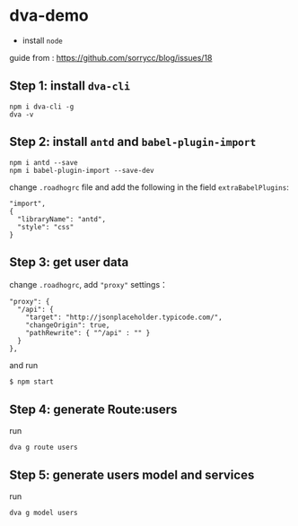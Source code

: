 # dva-demo
- install `node`

guide from : https://github.com/sorrycc/blog/issues/18

## Step 1: install `dva-cli`
```
npm i dva-cli -g
dva -v
```

## Step 2: install `antd` and `babel-plugin-import`
```
npm i antd --save
npm i babel-plugin-import --save-dev
```

change `.roadhogrc` file and add the following in the field `extraBabelPlugins`:
```
"import",
{
  "libraryName": "antd",
  "style": "css"
}
```

## Step 3: get user data

change `.roadhogrc`, add `"proxy"` settings：
```
"proxy": {
  "/api": {
    "target": "http://jsonplaceholder.typicode.com/",
    "changeOrigin": true,
    "pathRewrite": { "^/api" : "" }
  }
},
```
and run
```
$ npm start
```

## Step 4: generate Route:users
run
```
dva g route users
```

## Step 5: generate users model and services
run
```
dva g model users
```
